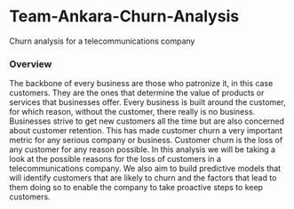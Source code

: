 # Team-Ankara-Churn-Analysis
Churn analysis for a telecommunications company

### Overview

The backbone of every business are those who patronize it, in this case customers. They are the ones that determine the value of products or services that businesses offer. Every business is built around the customer, for which reason, without the customer, there really is no business. Businesses strive to get new customers all the time but are also concerned about customer retention. This has made customer churn a very important metric for any serious company or business.
Customer churn is the loss of any customer for any reason possible. In this analysis we will be taking a look at the possible reasons for the loss of customers in a telecommunications company. We also aim to build predictive models that will identify customers that are likely to churn and the factors that lead to them doing so to enable the company to take proactive steps to keep customers.
